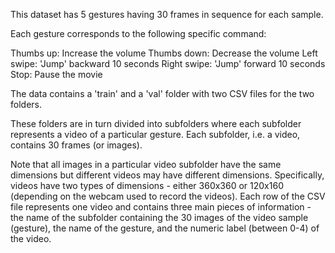 This dataset has 5 gestures having 30 frames in sequence for each sample.

Each gesture corresponds to the following specific command:

Thumbs up: Increase the volume
Thumbs down: Decrease the volume
Left swipe: 'Jump' backward 10 seconds
Right swipe: 'Jump' forward 10 seconds
Stop: Pause the movie

The data contains a 'train' and a 'val' folder with two CSV files for the two folders. 

These folders are in turn divided into subfolders where each subfolder represents a video of a particular gesture. Each subfolder, i.e. a video, contains 30 frames (or images). 

Note that all images in a particular video subfolder have the same dimensions but different videos may have different dimensions. Specifically, videos have two types of dimensions - either 360x360 or 120x160 (depending on the webcam used to record the videos).
Each row of the CSV file represents one video and contains three main pieces of information - the name of the subfolder containing the 30 images of the video sample (gesture), the name of the gesture, and the numeric label (between 0-4) of the video.
